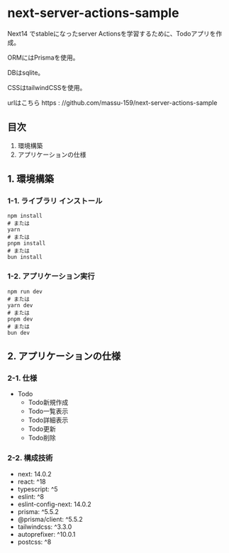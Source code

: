 # next-server-actions-sample

Next14 でstableになったserver Actionsを学習するために、Todoアプリを作成。

ORMにはPrismaを使用。

DBはsqlite。

CSSはtailwindCSSを使用。

urlはこちら
https : //github.com/massu-159/next-server-actions-sample

## 目次
1. 環境構築
2. アプリケーションの仕様

## 1. 環境構築

### 1-1. ライブラリ インストール

```
npm install
# または
yarn
# または
pnpm install
# または
bun install
```

### 1-2. アプリケーション実行

```
npm run dev
# または
yarn dev
# または
pnpm dev
# または
bun dev
```

## 2. アプリケーションの仕様

### 2-1. 仕様
- Todo
  - Todo新規作成
  - Todo一覧表示
  - Todo詳細表示
  - Todo更新
  - Todo削除

### 2-2. 構成技術
  - next: 14.0.2
  - react: ^18
  - typescript: ^5
  - eslint: ^8
  - eslint-config-next: 14.0.2
  - prisma: ^5.5.2
  - @prisma/client: ^5.5.2
  - tailwindcss: ^3.3.0
  - autoprefixer: ^10.0.1
  - postcss: ^8